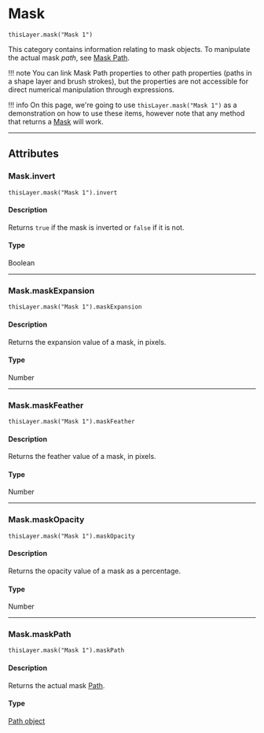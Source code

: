 # Mask

`thisLayer.mask("Mask 1")`

This category contains information relating to mask objects. To manipulate the actual mask *path*, see [Mask Path](#maskmaskpath).

!!! note
    You can link Mask Path properties to other path properties (paths in a shape layer and brush strokes), but the properties are not accessible for direct numerical manipulation through expressions.

!!! info
    On this page, we're going to use `thisLayer.mask("Mask 1")` as a demonstration on how to use these items, however note that any method that returns a [Mask](#) will work.

---

## Attributes

### Mask.invert

`thisLayer.mask("Mask 1").invert`

#### Description

Returns `true` if the mask is inverted or `false` if it is not.

#### Type

Boolean

---

### Mask.maskExpansion

`thisLayer.mask("Mask 1").maskExpansion`

#### Description

Returns the expansion value of a mask, in pixels.

#### Type

Number

---

### Mask.maskFeather

`thisLayer.mask("Mask 1").maskFeather`

#### Description

Returns the feather value of a mask, in pixels.

#### Type

Number

---

### Mask.maskOpacity

`thisLayer.mask("Mask 1").maskOpacity`

#### Description

Returns the opacity value of a mask as a percentage.

#### Type

Number

---

### Mask.maskPath

`thisLayer.mask("Mask 1").maskPath`

#### Description

Returns the actual mask [Path](./path-property.md).

#### Type

[Path object](./path-property.md)
